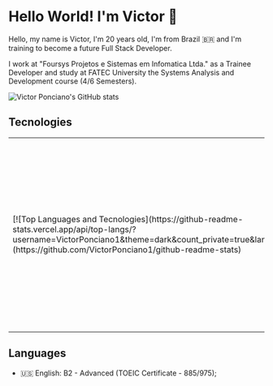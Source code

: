 # Hello World! I'm Victor 👋

Hello, my name is Victor, I'm 20 years old, I'm from Brazil 🇧🇷 and I'm training to become a future Full Stack Developer.

I work at "Foursys Projetos e Sistemas em Infomatica Ltda." as a Trainee Developer and study at FATEC University the Systems Analysis and Development course (4/6 Semesters).

![Victor Ponciano's GitHub stats](https://github-readme-stats.vercel.app/api?username=VictorPonciano1&theme=dark&show_icons=true&count_private=true&hide=issues,contribs)

## Tecnologies

<table>
<tr>
<td>
[![Top Languages and Tecnologies](https://github-readme-stats.vercel.app/api/top-langs/?username=VictorPonciano1&theme=dark&count_private=true&langs_count=10)](https://github.com/VictorPonciano1/github-readme-stats)
</td>
<td>
+ <img src="https://cdn-icons-png.flaticon.com/512/226/226777.png" width="16" height="16"> Java - Intermediate;
+ <img src="https://cdn.simpleicons.org/html5" width="16" height="16"> HTML - Intermediate;
+ <img src="https://cdn.simpleicons.org/css" width="16" height="16"> CSS - Intermediate;
+ <img src="https://cdn.simpleicons.org/javascript" width="16" height="16"> JavaScript (including jQuery library) - Beginner;
+ <img src="https://cdn.simpleicons.org/typescript" width="16" height="16"> TypeScript - Beginner;
+ <img src="https://cdn.jsdelivr.net/npm/simple-icons@v9/icons/angular.svg" width="16" height="16" style="fill:#E23237;"> Angular - Beginner;
+ <img src="https://cdn.simpleicons.org/python" width="16" height="16"> Python - Beginner;
</td>
</tr>
</table>

## Languages

+ :us: English: B2 - Advanced (TOEIC Certificate - 885/975);
